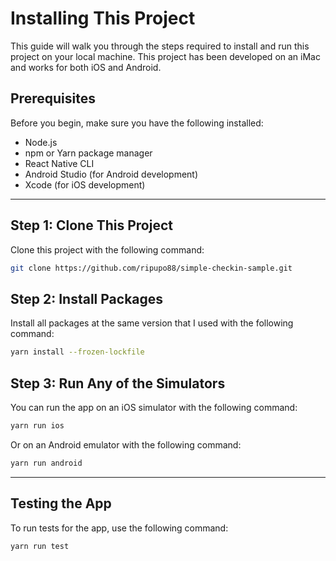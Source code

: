 # Installing This Project

This guide will walk you through the steps required to install and run this project on your local machine. This project has been developed on an iMac and works for both iOS and Android.

## Prerequisites

Before you begin, make sure you have the following installed:

- Node.js
- npm or Yarn package manager
- React Native CLI
- Android Studio (for Android development)
- Xcode (for iOS development)
___
## Step 1: Clone This Project

Clone this project with the following command:

```bash
git clone https://github.com/ripupo88/simple-checkin-sample.git
```

## Step 2: Install Packages

Install all packages at the same version that I used with the following command:

```bash
yarn install --frozen-lockfile
```

## Step 3: Run Any of the Simulators

You can run the app on an iOS simulator with the following command:

```bash
yarn run ios
```

Or on an Android emulator with the following command:

```bash
yarn run android
```
___
## Testing the App

To run tests for the app, use the following command:

```bash
yarn run test
```